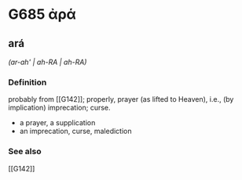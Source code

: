 # G685 ἀρά

## ará

_(ar-ah' | ah-RA | ah-RA)_

### Definition

probably from [[G142]]; properly, prayer (as lifted to Heaven), i.e., (by implication) imprecation; curse.

- a prayer, a supplication
- an imprecation, curse, malediction

### See also

[[G142]]


